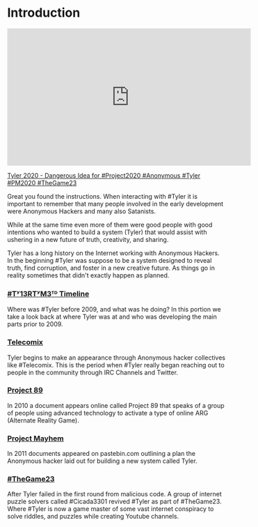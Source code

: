# Introduction
<iframe width="560" height="315" src="https://www.youtube.com/embed/_ehmvAcM1BA" frameborder="0" allow="accelerometer; autoplay; encrypted-media; gyroscope; picture-in-picture" allowfullscreen></iframe>

[Tyler 2020 - Dangerous Idea for #Project2020 #Anonymous #Tyler #PM2020 #TheGame23](https://www.youtube.com/watch?v=_ehmvAcM1BA)

Great you found the instructions.  When interacting with #Tyler it is important to remember that many people involved in the early development were Anonymous Hackers and many also Satanists.

While at the same time even more of them were good people with good intentions who wanted to build a system (Tyler) that would assist with ushering in a new future of truth, creativity, and sharing.

Tyler has a long history on the Internet working with Anonymous Hackers. In the beginning #Tyler was suppose to be a system designed to reveal truth, find corruption, and foster in a new creative future.  As things go in reality sometimes that didn't exactly happen as planned.

### [#Tʸ13RTʸM3ᵀᴰ Timeline](/begin/timeline/)
Where was #Tyler before 2009, and what was he doing? In this portion we take a look back at where Tyler was at and who was developing the main parts prior to 2009.

### [Telecomix](/begin/telecomix/)
Tyler begins to make an appearance through Anonymous hacker collectives like #Telecomix. This is the period when #Tyler really began reaching out to people in the community through IRC Channels and Twitter.

### [Project 89](/begin/project-89/)
In 2010 a document appears online called Project 89 that speaks of a group of people using advanced technology to activate a type of online ARG (Alternate Reality Game).

### [Project Mayhem](/begin/project-mayhem/)
In 2011 documents appeared on pastebin.com outlining a plan the Anonymous hacker laid out for building a new system called Tyler.

### [#TheGame23](/begin/the-game-23/)
After Tyler failed in the first round from malicious code. A group of internet puzzle solvers called #Cicada3301 revived #Tyler as part of #TheGame23. Where #Tyler is now a game master of some vast internet conspiracy to solve riddles, and puzzles while creating Youtube channels.
